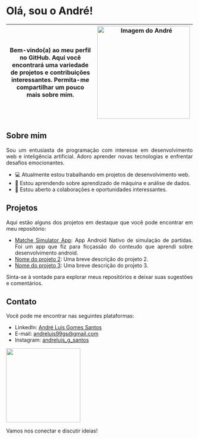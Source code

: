 # Olá, sou o André!

<div style="text-align: justify">

Bem-vindo(a) ao meu perfil no GitHub. Aqui você encontrará uma variedade de projetos e contribuições interessantes. Permita-me compartilhar um pouco mais sobre mim.</div> | <div style="text-align: center"><img src="https://i.ibb.co/NsgZJmk/IMG-20230501-140717.jpg" alt="Imagem do André" width="250"></div> |
|---|---|

  ## Sobre mim

Sou um entusiasta de programação com interesse em desenvolvimento web e inteligência artificial. Adoro aprender novas tecnologias e enfrentar desafios emocionantes.

- 💻 Atualmente estou trabalhando em projetos de desenvolvimento web.
- 🌱 Estou aprendendo sobre aprendizado de máquina e análise de dados.
- 🤝 Estou aberto a colaborações e oportunidades interessantes.


## Projetos

Aqui estão alguns dos projetos em destaque que você pode encontrar em meu repositório:

- [Matche Simulator App](https://github.com/AnLuGo/matche-simulator-app): App Android Nativo de simulação de partidas. Foi um app que fiz para ficçassão do conteudo que aprendi sobre desenvolvimento android.
- [Nome do projeto 2](link_do_projeto_2): Uma breve descrição do projeto 2.
- [Nome do projeto 3](link_do_projeto_3): Uma breve descrição do projeto 3.

Sinta-se à vontade para explorar meus repositórios e deixar suas sugestões e comentários.

## Contato

Você pode me encontrar nas seguintes plataformas:

- LinkedIn: [André Luis Gomes Santos](https://www.linkedin.com/in/andré-luis-gomes-santos-621839226/)
- E-mail: andreluis99gs@gmail.com
- Instagram: [andreluis_g_santos](https://instagram.com/andreluis_g_santos?igshid=MzNlNGNkZWQ4Mg==)
<img src="https://i.ibb.co/Bcw5YLt/Whats-App-Image-2023-06-02-at-21-09-44.jpg" width="200">

Vamos nos conectar e discutir ideias!
